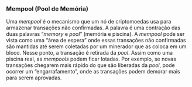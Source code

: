 ### Mempool (Pool de Memória)

Uma _mempool_ é o mecanismo que um nó de criptomoedas usa para armazenar transações não confirmadas. A palavra é uma contração das duas palavras “_memory_ e _pool_” (memória e piscina). A _mempool_ pode ser vista como uma “área de espera” onde essas transações não confirmadas são mantidas até serem coletadas por um minerador que as coloca em um bloco. Nesse ponto, a transação é retirada da _pool_. Assim como uma piscina real, as _mempools_ podem ficar lotadas. Por exemplo, se novas transações chegarem mais rápido do que são liberadas da _pool_, pode ocorrer um “engarrafamento”, onde as transações podem demorar mais para serem aprovadas.